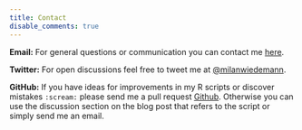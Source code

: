 ```yaml
---
title: Contact
disable_comments: true
---
```


**Email:** 
For general questions or communication you can contact me [here](mailto:milan.wiedemann@gmail.com). 

**Twitter:** 
For open discussions feel free to tweet me at [@milanwiedemann](https://twitter.com/milanwiedemann).

**GitHub:** 
If you have ideas for improvements in my R scripts or discover mistakes `:scream:` please send me a pull request [Github](https://github.com/milanwiedemann).
Otherwise you can use the discussion section on the blog post that refers to the script or simply send me an email.

